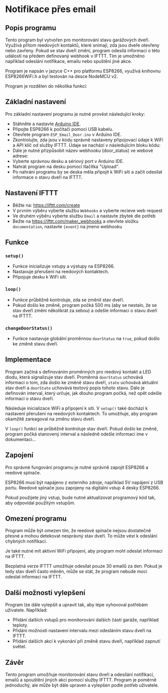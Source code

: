 # Notifikace přes email

## Popis programu

Tento program byl vytvořen pro monitorování stavu garážových dveří. Využívá přitom reedových kontaktů, které snímají, zda jsou dveře otevřeny nebo zavřeny. Pokud se stav dveří změní, program odesílá informaci o této události na předem definovaný webhook v IFTTT. Tím je umožněno například odeslání notifikace, emailu nebo spuštění jiné akce.

Program je napsán v jazyce C++ pro platformu ESP8266, využívá knihovnu ESP8266WiFi.h a byl testován na desce NodeMCU v2.

Program je rozdělen do několika funkcí:

## Základní nastavení

Pro základní nastavení programu je nutné provést následující kroky:

- Stáhněte a nastavte [Arduino IDE](https://www.arduino.cc/en/software).
- Připojte ESP8266 k počítači pomocí USB kabelu.
- Otevřete program `ESP_Email_Door.ino` v Arduino IDE.
- Zkontrolujte, zda jsou v kódu správně nastaveny připojovací údaje k WiFi a API klíč od služby IFTTT. Údaje se nachází v následujícím bloku kódu:
- Dále je nutné přizpůsobit název webhooku (door_status) ve webové adrese:
- Vyberte správnou desku a sériový port v Arduino IDE.
- Nahrát program na desku pomocí tlačítka "Upload".
- Po nahrání programu by se deska měla připojit k WiFi síti a začít odesílat informace o stavu dveří na IFTTT.

## Nastavení IFTTT

- Běžte na: https://ifttt.com/create
- V prvním výběru vyberte službu `Webhooks` a vyberte recieve web request
- Ve druhém výběru vyberte službu `Email` a nastavte zbytek dle potřeb
- Bežte na https://ifttt.com/maker_webhooks a otevřete složku `documentation`, nastavte `{event}` na jmeno webhooku

## Funkce
### `setup()`

- Funkce inicializuje vstupy a výstupy na ESP8266.
- Nastavuje přerušení na reedových kontaktech.
- Připojuje desku k WiFi síti.

### `loop()`

- Funkce průběžně kontroluje, zda se změnil stav dveří.
- Pokud došlo ke změně, program počká 500 ms (aby se nestalo, že se stav dveří změní několikrát za sebou) a odešle informaci o stavu dveří na IFTTT.

### `changeDoorStatus()`

- Funkce nastavuje globální proměnnou `doorStatus` na `true`, pokud došlo ke změně stavu dveří.

## Implementace

Program začíná s definováním proměnných pro reedový kontakt a LED diodu, která signalizuje stav dveří. Proměnná `doorStatus` uchovává informaci o tom, zda došlo ke změně stavu dveří, `state` uchovává aktuální stav dveří a `doorState` uchovává textový popis tohoto stavu. Dále je definován interval, který určuje, jak dlouho program počká, než opět odešle informaci o stavu dveří.

Následuje inicializace WiFi a připojení k síti. V `setup()` také dochází k nastavení přerušení na reedových kontaktech. To umožňuje, aby program okamžitě zareagoval na změnu stavu dveří.

V `loop()` funkci se průběžně kontroluje stav dveří. Pokud došlo ke změně, program počká stanovený interval a následně odešle informaci íme v dokumentaci...

## Zapojení

Pro správné fungování programu je nutné správně zapojit ESP8266 a reedové spínače.

ESP8266 musí být napájeno z externího zdroje, například 5V napájení z USB portu. Reedové spínače jsou zapojeny na digitální vstup 4 desky ESP8266.

Pokud použijete jiný vstup, bude nutné aktualizovat programový kód tak, aby odpovídal použitým vstupům.

## Omezení programu

Program může být omezen tím, že reedové spínače nejsou dostatečně přesné a mohou detekovat nesprávný stav dveří. To může vést k odeslání chybných notifikací.

Je také nutné mít aktivní WiFi připojení, aby program mohl odeslat informaci na IFTTT.

Bezplatná verze IFTTT umožňuje odesílat pouze 30 emailů za den. Pokud je tedy stav dveří často měněn, může se stát, že program nebude moci odeslat informaci na IFTTT.

## Další možnosti vylepšení

Program lze dále vylepšit a upravit tak, aby lépe vyhovoval potřebám uživatele. Například:

- Přidání dalších vstupů pro monitorování dalších částí garáže, například teploty.
- Přidání možnosti nastavení intervalu mezi odesláním stavu dveří na IFTTT.
- Přidání dalších akcí k vykonání při změně stavu dveří, například zapnutí světel.

## Závěr

Tento program umožňuje monitorování stavu dveří a odesílání notifikací, emailů a spouštění jiných akcí pomocí služby IFTTT. Program je poměrně jednoduchý, ale může být dále upraven a vylepšen podle potřeb uživatele.

